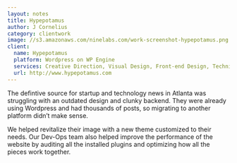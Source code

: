```yaml
---
layout: notes
title: Hypepotamus
author: J Cornelius
category: clientwork
image: //s3.amazonaws.com/ninelabs.com/work-screenshot-hypepotamus.png
client:
  name: Hypepotamus
  platform: Wordpress on WP Engine
  services: Creative Direction, Visual Design, Front-end Design, Technical Implementation
  url: http://www.hypepotamus.com
---
```

The defintive source for startup and technology news in Atlanta was struggling with an outdated design and clunky backend. They were already using Wordpress and had thousands of posts, so migrating to another platform didn&rsquo;t make sense.

We helped revitalize their image with a new theme customized to their needs. Our Dev-Ops team also helped improve the performance of the website by auditing all the installed plugins and optimizing how all the pieces work together.
